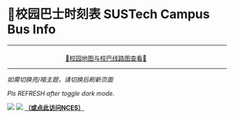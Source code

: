 # 🚌校园巴士时刻表 SUSTech Campus Bus Info
<BusAnnouncement />

<hr>

<div id="button-div">
<div class='bt-sub-new'><a href="./">🚌校园地图与校巴线路图查看🚌</a></div>
</div>

<hr>

<style>
.bt-sub-new {
    margin-top: 1%;
    display: inline-block;
    width: 90%;
    text-align: center;
}
</style>

<ClientOnly>
  <TabView :isMapTabEnabled="true"></TabView>
</ClientOnly>

*如需切换亮/暗主题，请切换后刷新页面*

*Pls REFRESH after toggle dark mode.*

![](https://mirrors.sustech.edu.cn/site/sustech-online/img/misc/sustown-ad-202409.png)
![](https://mirrors.sustech.edu.cn/site/sustech-online/img/misc/nces-ad.svg)
[**（或点此访问NCES）**](https://ncesnext.com/)

<AdSenseDisplayAD/>
